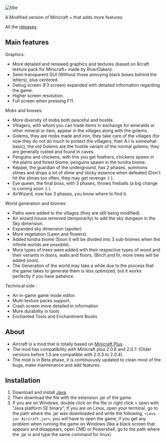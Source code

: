 ![title](https://user-images.githubusercontent.com/63316583/113479425-732f0080-9465-11eb-86d9-ffcf2c865f84.png)

A Modified version of Minicraft + that adds more features. 

All the [releases](https://github.com/TheBigEye/Aircraft-Mod/releases).

## Main features
Graphics:

* More detailed and renewed graphics and textures (based on Rcraft texture pack for Minicraft+ made by RiverOaken).
* Semi-transparent GUI (Without those annoying black boxes behind the letters), plus centered.
* Debug screen (F3 screen) expanded with detailed information regarding the game.
* Higher screen resolution.
* Full screen when pressing F11.

Mobs and bosses:

* More diversity of mobs both peaceful and hostile.
* Villagers, with whom you can trade items in exchange for emeralds or other mineral or item, appear in the villages along with the golems.
* Golems, they are mobs made and iron, they take care of the villages (for now they do not do much to protect the villagers, their A.I is somewhat basic), the old Golems are the hostile variant of the normal golems, they are generally rusted and found in caves.
* Penguins and chickens, with this you get feathers, chickens spawn in the plains and forest biome, penguins spawn in the tundra biome.
* Kepper, the guardian of the underground, has 2 phases, summons slimes and drops a lot of slime and sticky essence when defeated (Don't hit the slimes too often, they may get revenge :) ).
* Eye queen, the final boss, with 3 phases, throws fireballs (a big change is coming soon :) ).
* AirWizard, now has 3 phases, you know where to find it.

World generation and biomes:

* Paths were added to the villages (they are still being modified).
* Air wizard house removed (temporarily) to add the sky dungeon in the Sky dimension.
* Expanded sky dimension (spoiler)
* More vegetation (Lawn and flowers).
* Added tundra biome (Soon it will be divided into 3 sub-biomes when the infinite worlds are possible).
* More types of trees were added with their respective types of wood and their variants in doors, walls and floors, (Birch and fir, more trees will be added soon).
* The Generation of the world may take a while due to the process that the game takes to generate them is less optimized, but it works perfectly if you have patience.

Technical side :
* An in-game game mode editor.
* Multi-texture packs support.
* Crash screen more detailed in information
* More durability in tools
* Enchanted Tools and Enchantment Books

## About
* Aircraft is a mod that is totally based on [Minicraft Plus](https://github.com/chrisj42/minicraft-plus-revived).
* The mod has compatibility with Minicraft plus 2.0.6 and 2.0.7. (Older versions before 1.3 are compatible with 2.0.3 to 2.0.4).
* The mod is in Beta phase, it is continuously updated to clean most of the bugs, make maintenance and add features.


## Installation
1. Download and install [Java](https://java.com/en/download/).
2. Then download the file with the extension .jar of the game.
3. If you are on Windows, double click on the file or right click > open with "Java platform SE binary", If you are on Linux, open your terminal, go to the path where the .jar was downloaded and write the following, `<java -jar Aircraft.jar>`, you will have to open the game, if you get any problem when running the game on Windows (like a black screen that appears and disappears, open CMD or Powershell, go to the path where the .jar is and type the same command for linux)


